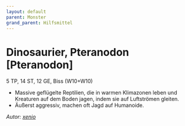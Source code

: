 ```yaml
---
layout: default
parent: Monster
grand_parent: Hilfsmittel
---
```


# Dinosaurier, Pteranodon [Pteranodon]
5 TP, 14 ST, 12 GE, Biss (W10+W10)
- Massive geflügelte Reptilien, die in warmen Klimazonen leben und Kreaturen auf dem Boden jagen, indem sie auf Luftströmen gleiten.
- Äußerst aggressiv, machen oft Jagd auf Humanoide.

*Autor: [xenio](https://xenioinabottle.blogspot.com)*
